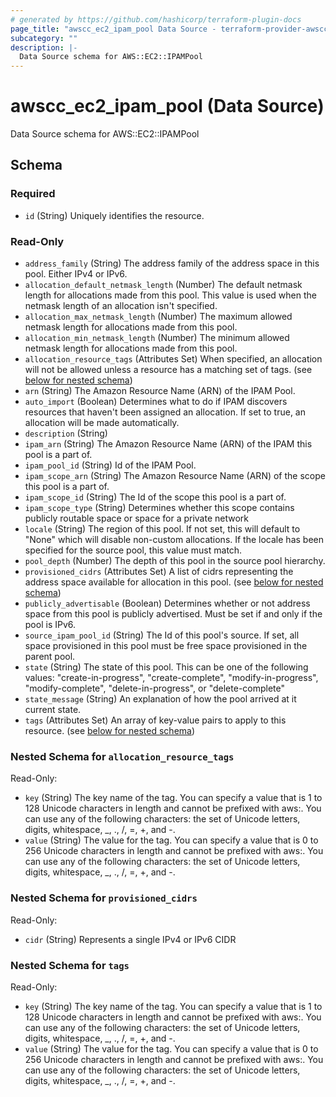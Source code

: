```yaml
---
# generated by https://github.com/hashicorp/terraform-plugin-docs
page_title: "awscc_ec2_ipam_pool Data Source - terraform-provider-awscc"
subcategory: ""
description: |-
  Data Source schema for AWS::EC2::IPAMPool
---
```


# awscc_ec2_ipam_pool (Data Source)

Data Source schema for AWS::EC2::IPAMPool



<!-- schema generated by tfplugindocs -->
## Schema

### Required

- `id` (String) Uniquely identifies the resource.

### Read-Only

- `address_family` (String) The address family of the address space in this pool. Either IPv4 or IPv6.
- `allocation_default_netmask_length` (Number) The default netmask length for allocations made from this pool. This value is used when the netmask length of an allocation isn't specified.
- `allocation_max_netmask_length` (Number) The maximum allowed netmask length for allocations made from this pool.
- `allocation_min_netmask_length` (Number) The minimum allowed netmask length for allocations made from this pool.
- `allocation_resource_tags` (Attributes Set) When specified, an allocation will not be allowed unless a resource has a matching set of tags. (see [below for nested schema](#nestedatt--allocation_resource_tags))
- `arn` (String) The Amazon Resource Name (ARN) of the IPAM Pool.
- `auto_import` (Boolean) Determines what to do if IPAM discovers resources that haven't been assigned an allocation. If set to true, an allocation will be made automatically.
- `description` (String)
- `ipam_arn` (String) The Amazon Resource Name (ARN) of the IPAM this pool is a part of.
- `ipam_pool_id` (String) Id of the IPAM Pool.
- `ipam_scope_arn` (String) The Amazon Resource Name (ARN) of the scope this pool is a part of.
- `ipam_scope_id` (String) The Id of the scope this pool is a part of.
- `ipam_scope_type` (String) Determines whether this scope contains publicly routable space or space for a private network
- `locale` (String) The region of this pool. If not set, this will default to "None" which will disable non-custom allocations. If the locale has been specified for the source pool, this value must match.
- `pool_depth` (Number) The depth of this pool in the source pool hierarchy.
- `provisioned_cidrs` (Attributes Set) A list of cidrs representing the address space available for allocation in this pool. (see [below for nested schema](#nestedatt--provisioned_cidrs))
- `publicly_advertisable` (Boolean) Determines whether or not address space from this pool is publicly advertised. Must be set if and only if the pool is IPv6.
- `source_ipam_pool_id` (String) The Id of this pool's source. If set, all space provisioned in this pool must be free space provisioned in the parent pool.
- `state` (String) The state of this pool. This can be one of the following values: "create-in-progress", "create-complete", "modify-in-progress", "modify-complete", "delete-in-progress", or "delete-complete"
- `state_message` (String) An explanation of how the pool arrived at it current state.
- `tags` (Attributes Set) An array of key-value pairs to apply to this resource. (see [below for nested schema](#nestedatt--tags))

<a id="nestedatt--allocation_resource_tags"></a>
### Nested Schema for `allocation_resource_tags`

Read-Only:

- `key` (String) The key name of the tag. You can specify a value that is 1 to 128 Unicode characters in length and cannot be prefixed with aws:. You can use any of the following characters: the set of Unicode letters, digits, whitespace, _, ., /, =, +, and -.
- `value` (String) The value for the tag. You can specify a value that is 0 to 256 Unicode characters in length and cannot be prefixed with aws:. You can use any of the following characters: the set of Unicode letters, digits, whitespace, _, ., /, =, +, and -.


<a id="nestedatt--provisioned_cidrs"></a>
### Nested Schema for `provisioned_cidrs`

Read-Only:

- `cidr` (String) Represents a single IPv4 or IPv6 CIDR


<a id="nestedatt--tags"></a>
### Nested Schema for `tags`

Read-Only:

- `key` (String) The key name of the tag. You can specify a value that is 1 to 128 Unicode characters in length and cannot be prefixed with aws:. You can use any of the following characters: the set of Unicode letters, digits, whitespace, _, ., /, =, +, and -.
- `value` (String) The value for the tag. You can specify a value that is 0 to 256 Unicode characters in length and cannot be prefixed with aws:. You can use any of the following characters: the set of Unicode letters, digits, whitespace, _, ., /, =, +, and -.


